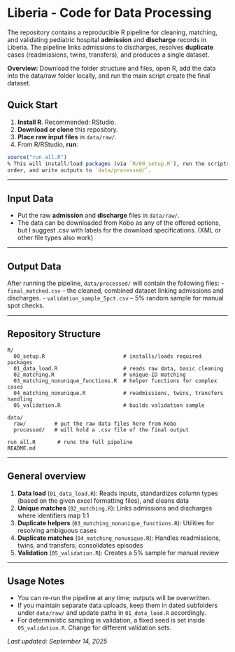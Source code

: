 # Liberia - Code for Data Processing

The repository contains a reproducible R pipeline for cleaning, matching, and validating pediatric hospital **admission** and **discharge** records in Liberia. The pipeline links admissions to discharges, resolves **duplicate** cases (readmissions, twins, transfers), and produces a single dataset.

**Overview:** Download the folder structure and files, open R, add the data into the data/raw folder locally, and run the main script create the final dataset.

## Quick Start

1.  **Install R**. Recommended: RStudio.
2.  **Download or clone** this repository.
3.  **Place raw input files** in `data/raw/`.
4.  From R/RStudio, **run**:

``` r
source("run_all.R")
% This will install/load packages (via `R/00_setup.R`), run the scripts in
order, and write outputs to `data/processed/`.
```

------------------------------------------------------------------------

## Input Data

-   Put the raw **admission** and **discharge** files in `data/raw/`.
-   The data can be downloaded from Kobo as any of the offered options, but I suggest .csv with labels for the download specifications. (XML or other file types also work)

------------------------------------------------------------------------

## Output Data

After running the pipeline, `data/processed/` will contain the following files: - `final_matched.csv` – the cleaned, combined dataset linking admissions and discharges. - `validation_sample_5pct.csv` – 5% random sample for manual spot checks.

------------------------------------------------------------------------

## Repository Structure

```         
R/
  00_setup.R                         # installs/loads required packages
  01_data_load.R                     # reads raw data, basic cleaning
  02_matching.R                      # unique-ID matching
  03_matching_nonunique_functions.R  # helper functions for complex cases
  04_matching_nonunique.R            # readmissions, twins, transfers handling
  05_validation.R                    # builds validation sample

data/
  raw/         # put the raw data files here from Kobo
  processed/   # will hold a .csv file of the final output

run_all.R       # runs the full pipeline
README.md
```

------------------------------------------------------------------------

## General overview

1.  **Data load** (`01_data_load.R`): Reads inputs, standardizes column types (based on the given excel formatting files), and cleans data
2.  **Unique matches** (`02_matching.R`): Links admissions and discharges where identifiers map 1:1
3.  **Duplicate helpers** (`03_matching_nonunique_functions.R`): Utilities for resolving ambiguous cases
4.  **Duplicate matches** (`04_matching_nonunique.R`): Handles readmissions, twins, and transfers; consolidates episodes
5.  **Validation** (`05_validation.R`): Creates a 5% sample for manual review

------------------------------------------------------------------------

## Usage Notes

-   You can re‑run the pipeline at any time; outputs will be overwritten.
-   If you maintain separate data uploads, keep them in dated subfolders under `data/raw/` and update paths in `01_data_load.R` accordingly.
-   For deterministic sampling in validation, a fixed seed is set inside `05_validation.R`. Change for different validation sets.

*Last updated: September 14, 2025*
